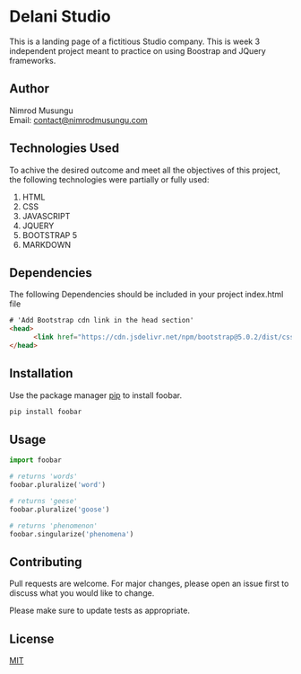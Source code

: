 # Delani Studio

This is a landing page of a fictitious Studio company. This is week 3 independent project meant to practice on using Boostrap and JQuery frameworks.

## Author

Nimrod Musungu<br>
Email: contact@nimrodmusungu.com

## Technologies Used
To achive the desired outcome and meet all the objectives of this project, the following technologies were partially or fully used:
1. HTML
2. CSS
3. JAVASCRIPT
4. JQUERY
5. BOOTSTRAP 5
6. MARKDOWN

## Dependencies
The following Dependencies should be included in your project index.html file

```html
# 'Add Bootstrap cdn link in the head section'
<head>
      <link href="https://cdn.jsdelivr.net/npm/bootstrap@5.0.2/dist/css/bootstrap.min.css" rel="stylesheet" integrity="sha384-EVSTQN3/azprG1Anm3QDgpJLIm9Nao0Yz1ztcQTwFspd3yD65VohhpuuCOmLASjC" crossorigin="anonymous">
</head>
```

## Installation

Use the package manager [pip](https://pip.pypa.io/en/stable/) to install foobar.

```bash
pip install foobar
```

## Usage

```python
import foobar

# returns 'words'
foobar.pluralize('word')

# returns 'geese'
foobar.pluralize('goose')

# returns 'phenomenon'
foobar.singularize('phenomena')
```

## Contributing
Pull requests are welcome. For major changes, please open an issue first to discuss what you would like to change.

Please make sure to update tests as appropriate.

## License
[MIT](https://choosealicense.com/licenses/mit/)